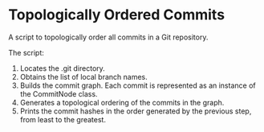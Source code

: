 # Topologically Ordered Commits
A script to topologically order all commits in a Git repository.

The script:
1. Locates the .git directory.
2. Obtains the list of local branch names.
3. Builds the commit graph. Each commit is represented as an instance of the CommitNode class.
4. Generates a topological ordering of the commits in the graph.
5. Prints the commit hashes in the order generated by the previous step, from least to the greatest.
